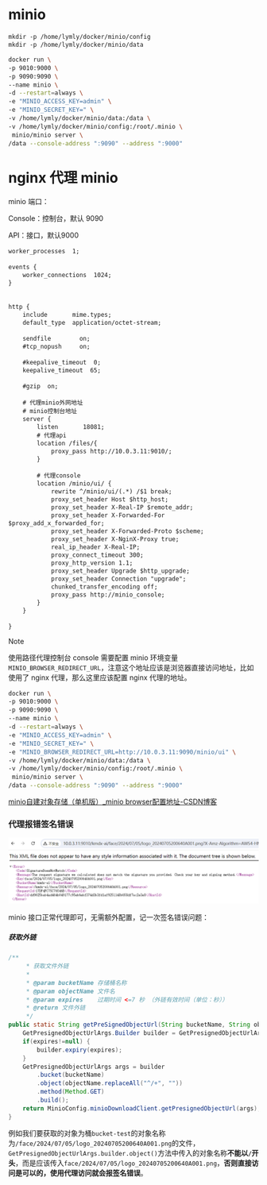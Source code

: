# minio

```
mkdir -p /home/lymly/docker/minio/config
mkdir -p /home/lymly/docker/minio/data
```



```bash
docker run \
-p 9010:9000 \
-p 9090:9090 \
--name minio \
-d --restart=always \
-e "MINIO_ACCESS_KEY=admin" \
-e "MINIO_SECRET_KEY=" \
-v /home/lymly/docker/minio/data:/data \
-v /home/lymly/docker/minio/config:/root/.minio \
 minio/minio server \
/data --console-address ":9090" --address ":9000"
```



# nginx 代理 minio

minio 端口：

Console：控制台，默认 9090

API：接口，默认9000

```nginx
worker_processes  1;

events {
    worker_connections  1024;
}


http {
    include       mime.types;
    default_type  application/octet-stream;

    sendfile        on;
    #tcp_nopush     on;

    #keepalive_timeout  0;
    keepalive_timeout  65;

    #gzip  on;

    # 代理minio外网地址
    # minio控制台地址
    server {
        listen       18081;
        # 代理api
        location /files/{
            proxy_pass http://10.0.3.11:9010/;
        }
        
        # 代理console
		location /minio/ui/ {
		    rewrite ^/minio/ui/(.*) /$1 break;
		    proxy_set_header Host $http_host;
		    proxy_set_header X-Real-IP $remote_addr;
		    proxy_set_header X-Forwarded-For $proxy_add_x_forwarded_for;
		    proxy_set_header X-Forwarded-Proto $scheme;
		    proxy_set_header X-NginX-Proxy true;
		    real_ip_header X-Real-IP;
		    proxy_connect_timeout 300;
		    proxy_http_version 1.1;
		    proxy_set_header Upgrade $http_upgrade;
		    proxy_set_header Connection "upgrade";
		    chunked_transfer_encoding off;
		    proxy_pass http://minio_console;
		} 
    }

}

```

> [!NOTE]
>
> 使用路径代理控制台 console 需要配置 minio 环境变量`MINIO_BROWSER_REDIRECT_URL`，注意这个地址应该是浏览器直接访问地址，比如使用了 nginx 代理，那么这里应该配置 nginx 代理的地址。
>
> ```bash
> docker run \
> -p 9010:9000 \
> -p 9090:9090 \
> --name minio \
> -d --restart=always \
> -e "MINIO_ACCESS_KEY=admin" \
> -e "MINIO_SECRET_KEY=" \
> -e "MINIO_BROWSER_REDIRECT_URL=http://10.0.3.11:9090/minio/ui" \
> -v /home/lymly/docker/minio/data:/data \
> -v /home/lymly/docker/minio/config:/root/.minio \
>  minio/minio server \
> /data --console-address ":9090" --address ":9000"
> ```
>
> [minio自建对象存储（单机版）_minio browser配置地址-CSDN博客](https://blog.csdn.net/qq_27399407/article/details/121361894)

### 代理报错签名错误

![image-20240705201823073](assets/image-20240705201823073.png)

minio 接口正常代理即可，无需额外配置，记一次签名错误问题：

##### 获取外链

```java
/**
     * 获取文件外链
     *
     * @param bucketName 存储桶名称
     * @param objectName 文件名
     * @param expires    过期时间 <=7 秒 （外链有效时间（单位：秒））
     * @return 文件外链
     */
public static String getPreSignedObjectUrl(String bucketName, String objectName, Integer expires) throws Exception {
    GetPresignedObjectUrlArgs.Builder builder = GetPresignedObjectUrlArgs.builder();
    if(expires!=null) {
        builder.expiry(expires);
    }
    GetPresignedObjectUrlArgs args = builder
        .bucket(bucketName)
        .object(objectName.replaceAll("^/+", ""))
        .method(Method.GET)
        .build();
    return MinioConfig.minioDownloadClient.getPresignedObjectUrl(args);
}
```

例如我们要获取的对象为桶`bucket-test`的对象名称为`/face/2024/07/05/logo_20240705200640A001.png`的文件，`GetPresignedObjectUrlArgs.builder.object()`方法中传入的对象名称**不能以`/`开头**，而是应该传入`face/2024/07/05/logo_20240705200640A001.png`，**否则直接访问是可以的，使用代理访问就会报签名错误**。

